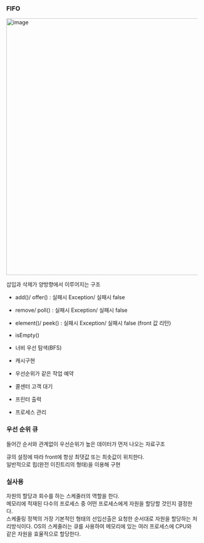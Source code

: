 
### FIFO
<img width="677" alt="image" src="https://github.com/user-attachments/assets/5a26e898-c1f3-4531-b034-eea022055d60">

삽입과 삭제가 양방향에서 이루어지는 구조  

- add()/ offer() : 실패시 Exception/ 실패시 false
- remove/ poll() : 실패시 Exception/ 실패시 false
- element()/ peek() : 실패시 Exception/ 실패시 false (front 값 리턴)
- isEmpty()


- 너비 우선 탐색(BFS)
- 캐시구현
- 우선순위가 같은 작업 예약
- 콜센터 고객 대기
- 프린터 출력
- 프로세스 관리


### 우선 순위 큐
들어간 순서와 관계없이 우선순위가 높은 데이터가 먼저 나오는 자료구조  

큐의 설정에 따라 front에 항상 최댓값 또는 최솟값이 위치한다.  
일반적으로 힙(완전 이진트리의 형태)을 이용해 구현  



### 실사용
자원의 할당과 회수를 하는 스케줄러의 역할을 한다.  
메모리에 적재된 다수의 프로세스 중 어떤 프로세스에게 자원을 할당할 것인지 결정한다.  
스케줄링 정책의 가장 기본적인 형태의 선입선출은 요청한 순서대로 자원을 할당하는 처리방식이다.
OS의 스케줄러는 큐를 사용하여 메모리에 있는 여러 프로세스에 CPU와 같은 자원을 효율적으로 할당한다.  



